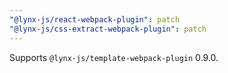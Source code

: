 ```yaml
---
"@lynx-js/react-webpack-plugin": patch
"@lynx-js/css-extract-webpack-plugin": patch
---
```


Supports `@lynx-js/template-webpack-plugin` 0.9.0.
